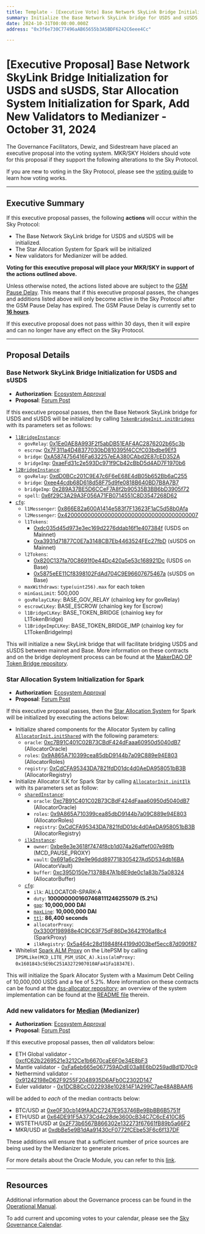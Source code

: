 ```yaml
---
title: Template - [Executive Vote] Base Network SkyLink Bridge Initialization for USDS and sUSDS, Star Allocation System Initialization for Spark, Add New Validators to Medianizer - October 31, 2024
summary: Initialize the Base Network SkyLink bridge for USDS and sUSDS, initialize the Star Allocation System for Spark, add new validators to Medianizer.
date: 2024-10-31T00:00:00.000Z
address: "0x3f6e730C77496aAB65655b3A5BDF6242C6eee4Cc"

---
```

# [Executive Proposal] Base Network SkyLink Bridge Initialization for USDS and sUSDS, Star Allocation System Initialization for Spark, Add New Validators to Medianizer - October 31, 2024

The Governance Facilitators, Dewiz, and Sidestream have placed an executive proposal into the voting system. MKR/SKY Holders should vote for this proposal if they support the following alterations to the Sky Protocol.

If you are new to voting in the Sky Protocol, please see the [voting guide](https://manual.makerdao.com/governance/voting-in-makerdao/on-chain-governance) to learn how voting works.

---

## Executive Summary

If this executive proposal passes, the following **actions** will occur within the Sky Protocol:

- The Base Network SkyLink bridge for USDS and sUSDS will be initialized.
- The Star Allocation System for Spark will be initialized
- New validators for Medianizer will be added.

**Voting for this executive proposal will place your MKR/SKY in support of the actions outlined above.**

Unless otherwise noted, the actions listed above are subject to the [GSM Pause Delay](https://sky-atlas.powerhouse.io/#A.1.8.2.1_Pause_Delay-a98b8227-95f6-4711-9d8d-f52cbc6ad2d0|0db30758e055). This means that if this executive proposal passes, the changes and additions listed above will only become active in the Sky Protocol after the GSM Pause Delay has expired. The GSM Pause Delay is currently set to [**16 hours**](https://sky-atlas.powerhouse.io/#A.1.8.2.1.2_Pause_Delay_Current_Value-09d2514b-3169-4755-a654-2c774456980d|0db30758e055d2d0).

If this executive proposal does not pass within 30 days, then it will expire and can no longer have any effect on the Sky Protocol.

---

## Proposal Details

### Base Network SkyLink Bridge Initialization for USDS and sUSDS

- **Authorization**: [Ecosystem Approval](http://forum.sky.money/t/spell-contents-2024-10-31/25421/6)
- **Proposal**: [Forum Post](https://forum.sky.money/t/spell-contents-2024-10-31/25421)

If this executive proposal passes, then the Base Network SkyLink bridge for USDS and sUSDS will be initialized by calling [`TokenBridgeInit.initBridges`](https://github.com/makerdao/op-token-bridge/blob/0f935505c0dc74ce3db2a9998320a56119321814/deploy/TokenBridgeInit.sol#L63) with its parameters set as follows:

- [`l1BridgeInstance`](https://github.com/makerdao/op-token-bridge/blob/0f935505c0dc74ce3db2a9998320a56119321814/deploy/L1TokenBridgeInstance.sol#L19):
  - `govRelay`: [0x1Ee0AE8A993F2f5abDB51EAF4AC2876202b65c3b](https://etherscan.io/address/0x1Ee0AE8A993F2f5abDB51EAF4AC2876202b65c3b)
  - `escrow`: [0x7F311a4D48377030bD810395f4CCfC03bdbe9Ef3](https://etherscan.io/address/0x7F311a4D48377030bD810395f4CCfC03bdbe9Ef3)
  - `bridge`: [0xA5874756416Fa632257eEA380CAbd2E87cED352A](https://etherscan.io/address/0xA5874756416Fa632257eEA380CAbd2E87cED352A)
  - `bridgeImp`: [0xaeFd31c2e593Dc971f9Cb42cBbD5d4AD7F1970b6](https://etherscan.io/address/0xaeFd31c2e593Dc971f9Cb42cBbD5d4AD7F1970b6)
- [`l2BridgeInstance`](https://github.com/makerdao/op-token-bridge/blob/dev/deploy/L2TokenBridgeInstance.sol):
  - `govRelay`: [0xdD0BCc201C9E47c6F6eE68E4dB05b652Bb6aC255](https://basescan.org/address/0xdd0bcc201c9e47c6f6ee68e4db05b652bb6ac255)
  - `bridge`: [0xee44cdb68D618d58F75d9fe0818B640BD7B8A7B7](https://basescan.org/address/0xee44cdb68D618d58F75d9fe0818B640BD7B8A7B7)
  - `bridgeImp`: [0x289A37BE5D6CCeF7A8f2b90535B3BB6bD3905f72](https://basescan.org/address/0x289A37BE5D6CCeF7A8f2b90535B3BB6bD3905f72)
  - `spell`: [0x6f29C3A29A3F056A71FB0714551C8D3547268D62](https://basescan.org/address/0x6f29C3A29A3F056A71FB0714551C8D3547268D62)
- [`cfg`](https://github.com/makerdao/op-token-bridge/blob/0f935505c0dc74ce3db2a9998320a56119321814/deploy/TokenBridgeInit.sol#L49):
  - `l1Messenger`: [0x866E82a600A1414e583f7F13623F1aC5d58b0Afa](https://etherscan.io/address/0x866E82a600A1414e583f7F13623F1aC5d58b0Afa)
  - `l2Messenger`: [0x4200000000000000000000000000000000000007](https://basescan.org/address/0x4200000000000000000000000000000000000007)
  - `l1Tokens`:
    - [0xdc035d45d973e3ec169d2276ddab16f1e407384f](https://etherscan.io/address/0xdc035d45d973e3ec169d2276ddab16f1e407384f) (USDS on Mainnet)
    - [0xa3931d71877C0E7a3148CB7Eb4463524FEc27fbD](https://etherscan.io/token/0xa3931d71877C0E7a3148CB7Eb4463524FEc27fbD) (sUSDS on Mainnet)
  - `l2Tokens`:
    - [0x820C137fa70C8691f0e44Dc420a5e53c168921Dc](https://basescan.org/address/0x820C137fa70C8691f0e44Dc420a5e53c168921Dc) (USDS on Base)
    - [0x5875eEE11Cf8398102FdAd704C9E96607675467a](https://basescan.org/address/0x5875eEE11Cf8398102FdAd704C9E96607675467a) (sUSDS on Base)
  - `maxWithdraws`: `type(uint256).max` for each token
  - `minGasLimit`: 500,000
  - `govRelayCLKey`: BASE_GOV_RELAY (chainlog key for govRelay)
  - `escrowCLKey`: BASE_ESCROW (chainlog key for Escrow)
  - `l1BridgeCLKey`: BASE_TOKEN_BRIDGE (chainlog key for L1TokenBridge)
  - `l1BridgeImpCLKey`: BASE_TOKEN_BRIDGE_IMP (chainlog key for L1TokenBridgeImp)

This will initialize a new SkyLink bridge that will facilitate bridging USDS and sUSDS between mainnet and Base. More information on these contracts and on the bridge deployment process can be found at the [MakerDAO OP Token Bridge repository](https://github.com/makerdao/op-token-bridge/tree/0f935505c0dc74ce3db2a9998320a56119321814).

### Star Allocation System Initialization for Spark

- **Authorization**: [Ecosystem Approval](http://forum.sky.money/t/spell-contents-2024-10-31/25421/6)
- **Proposal**: [Forum Post](https://forum.sky.money/t/spell-contents-2024-10-31/25421)

If this executive proposal passes, then the [Star Allocation System](https://forum.sky.money/t/star-allocation-system-framework/25325) for Spark will be initialized by executing the actions below:

- Initialize shared components for the Allocator System by calling [`AllocatorInit.initShared`](https://github.com/makerdao/dss-allocator/blob/226584d3b179d98025497815adb4ea585ea0102d/deploy/AllocatorInit.sol#L88) with the following parameters:
  - `oracle`: [0xc7B91C401C02B73CBdF424dFaaa60950d5040dB7](https://etherscan.io/address/0xc7B91C401C02B73CBdF424dFaaa60950d5040dB7) (AllocatorOracle)
  - `roles`: [0x9A865A710399cea85dbD9144b7a09C889e94E803](https://etherscan.io/address/0x9A865A710399cea85dbD9144b7a09C889e94E803) (AllocatorRoles)
  - `registry`: [0xCdCFA95343DA7821fdD01dc4d0AeDA958051bB3B](https://etherscan.io/address/0xCdCFA95343DA7821fdD01dc4d0AeDA958051bB3B) (AllocatorRegistry)
- Initialize Allocator ILK for Spark Star by calling [`AllocatorInit.initIlk`](https://github.com/makerdao/dss-allocator/blob/226584d3b179d98025497815adb4ea585ea0102d/deploy/AllocatorInit.sol#L97) with its parameters set as follow:
  - [`sharedInstance`](https://github.com/makerdao/dss-allocator/blob/226584d3b179d98025497815adb4ea585ea0102d/deploy/AllocatorInstances.sol#L19):
    - `oracle`: [0xc7B91C401C02B73CBdF424dFaaa60950d5040dB7](https://etherscan.io/address/0xc7B91C401C02B73CBdF424dFaaa60950d5040dB7) (AllocatorOracle)
    - `roles`: [0x9A865A710399cea85dbD9144b7a09C889e94E803](https://etherscan.io/address/0x9A865A710399cea85dbD9144b7a09C889e94E803) (AllocatorRoles)
    - `registry`: [0xCdCFA95343DA7821fdD01dc4d0AeDA958051bB3B](https://etherscan.io/address/0xCdCFA95343DA7821fdD01dc4d0AeDA958051bB3B) (AllocatorRegistry)
  - [`ilkInstance`](https://github.com/makerdao/dss-allocator/blob/226584d3b179d98025497815adb4ea585ea0102d/deploy/AllocatorInstances.sol#L25):
    - `owner`:  [0xbe8e3e3618f7474f8cb1d074a26affef007e98fb](https://etherscan.io/address/0xbe8e3e3618f7474f8cb1d074a26affef007e98fb) (MCD_PAUSE_PROXY)
    - `vault`: [0x691a6c29e9e96dd897718305427Ad5D534db16BA](https://etherscan.io/address/0x691a6c29e9e96dd897718305427Ad5D534db16BA) (AllocatorVault)
    - `buffer`: [0xc395D150e71378B47A1b8E9de0c1a83b75a08324](https://etherscan.io/address/0xc395D150e71378B47A1b8E9de0c1a83b75a08324) (AllocatorBuffer)
  - [`cfg`](https://github.com/makerdao/dss-allocator/blob/226584d3b179d98025497815adb4ea585ea0102d/deploy/AllocatorInit.sol#L62):
    - `ilk`: ALLOCATOR-SPARK-A
    - `duty`: **1000000001607468111246255079 (5.2%)**
    - [`gap`](https://sky-atlas.powerhouse.io/#A.3.8.1.1.2.4.2_Target_Available_Debt_(gap)-c1e17312-3744-4360-81f4-03564f0dd09d|57eaf45219bea3b430c268bb): **10,000,000 DAI**
    - [`maxLine`](https://sky-atlas.powerhouse.io/#A.3.8.1.1.2.4.1_Maximum_Debt_Ceiling_(line)-6f1a913d-9436-4b70-816b-e317672737d6|57eaf45219bea3b430c268bb): **10,000,000 DAI**
    - [`ttl`](https://sky-atlas.powerhouse.io/#A.3.8.1.1.2.4.3_Ceiling_Increase_Cooldown_(ttl)-58f5315f-938f-464c-b2d2-f611145d469a|57eaf45219bea3b430c268bb): **86,400 seconds**
    - `allocatorProxy`: [0x3300f198988e4C9C63F75dF86De36421f06af8c4](https://etherscan.io/address/0x3300f198988e4C9C63F75dF86De36421f06af8c4) (SparkProxy)
    - `ilkRegistry`: [0x5a464c28d19848f44199d003bef5ecc87d090f87](https://etherscan.io/address/0x5a464c28d19848f44199d003bef5ecc87d090f87)
- Whitelist [Spark ALM Proxy](https://etherscan.io/address/0x1601843c5E9bC251A3272907010AFa41Fa18347E) on the LitePSM by calling `IPSMLike(MCD_LITE_PSM_USDC_A).kiss(almProxy: 0x1601843c5E9bC251A3272907010AFa41Fa18347E)`.

This will initialize the Spark Allocator System with a Maximum Debt Ceiling of 10,000,000 USDS and a fee of 5.2%. More information on these contracts can be found at the [dss-allocator repository](https://github.com/makerdao/dss-allocator/tree/226584d3b179d98025497815adb4ea585ea0102d); an overview of the system implementation can be found at the [README file](https://github.com/makerdao/dss-allocator/blob/226584d3b179d98025497815adb4ea585ea0102d/README.md) therein.

### Add new validators for [Median](https://docs.makerdao.com/smart-contract-modules/oracle-module/median-detailed-documentation) (Medianizer)

- **Authorization**: [Ecosystem Approval](http://forum.sky.money/t/spell-contents-2024-10-31/25421/6)
- **Proposal**: [Forum Post](https://forum.sky.money/t/spell-contents-2024-10-31/25421)

If this executive proposal passes, then _all_ validators below:

- ETH Global validator - [0xcfC62b2269521e3212Ce1b6670caE6F0e34E8bF3](https://etherscan.io/address/0xcfC62b2269521e3212Ce1b6670caE6F0e34E8bF3)
- Mantle validator - [0xFa6eb665e067759ADdE03a8E6bD259adBd1D70c9](https://etherscan.io/address/0xFa6eb665e067759ADdE03a8E6bD259adBd1D70c9)
- Nethermind validator - [0x91242198eD62F9255F2048935D6AFb0C2302D147](https://etherscan.io/address/0x91242198eD62F9255F2048935D6AFb0C2302D147)
- Euler validator - [0x1DCB8CcC022938e102814F1A299C7ae48A8BAAf6](https://etherscan.io/address/0x1DCB8CcC022938e102814F1A299C7ae48A8BAAf6)

will be added to _each_ of the median contracts below:

- BTC/USD at [0xe0F30cb149fAADC7247E953746Be9BbBB6B5751f](https://etherscan.io/address/0xe0F30cb149fAADC7247E953746Be9BbBB6B5751f)
- ETH/USD at [0x64DE91F5A373Cd4c28de3600cB34C7C6cE410C85](https://etherscan.io/address/0x64DE91F5A373Cd4c28de3600cB34C7C6cE410C85)
- WSTETH/USD at [0x2F73b6567B866302e132273f67661fB89b5a66F2](https://etherscan.io/address/0x2F73b6567B866302e132273f67661fB89b5a66F2)
- MKR/USD at [0xdbBe5e9B1dAa91430cF0772fCEbe53F6c6f137DF](https://etherscan.io/address/0xdbBe5e9B1dAa91430cF0772fCEbe53F6c6f137DF)

These additions will ensure that a sufficient number of price sources are being used by the Medianizer to generate prices.

For more details about the Oracle Module, you can refer to this [link](https://docs.makerdao.com/smart-contract-modules/oracle-module#id-3.-key-mechanism-and-concepts).

---

## Resources

Additional information about the Governance process can be found in the [Operational Manual](https://manual.makerdao.com).

To add current and upcoming votes to your calendar, please see the [Sky Governance Calendar](https://manual.makerdao.com/makerdao/calendars/governance-calendar).

